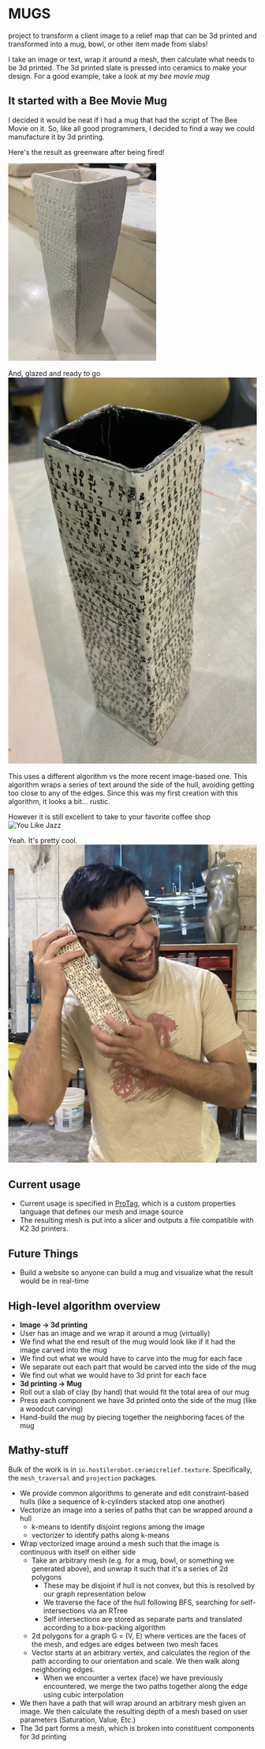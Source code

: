 # MUGS
project to transform a client image to a relief map that can be 3d printed and transformed into a mug, bowl, or other item made from slabs!

I take an image or text, wrap it around a mesh, then calculate what needs to be 3d printed. The 3d printed slate is pressed into ceramics to make your design. For a good example, take a look at my _bee movie mug_

## It started with a Bee Movie Mug

I decided it would be neat if I had a mug that had the script of The Bee Movie on it. So, like all good programmers, I decided to find a way we could manufacture it by 3d printing.

Here's the result as greenware after being fired!

![Greenware Bee Movie Mug](bee-movie-mug-greenware.jpg)

And, glazed and ready to go
![Barry B. Benson](bee-movie-mug-complete.jpg)

This uses a different algorithm vs the more recent image-based one. This algorithm wraps a series of text around the side of the hull, avoiding getting too close to any of the edges. 
Since this was my first creation with this algorithm, it looks a bit... rustic. 

However it is still excellent to take to your favorite coffee shop
![You Like Jazz](bee-movie-mug-coffee.jpg)

Yeah. It's pretty cool.
![According to all known laws of aviation, there is no way a bee should be able to fly.](bee-movie-mug-happy.jpg)

## Current usage
- Current usage is specified in [ProTag](https://github.com/kieda/protag), which is a custom properties language that defines our mesh and image source
- The resulting mesh is put into a slicer and outputs a file compatible with K2 3d printers.

## Future Things
- Build a website so anyone can build a mug and visualize what the result would be in real-time

## High-level algorithm overview
- **Image -> 3d printing**
- User has an image and we wrap it around a mug (virtually)
- We find what the end result of the mug would look like if it had the image carved into the mug
- We find out what we would have to carve into the mug for each face
- We separate out each part that would be carved into the side of the mug
- We find out what we would have to 3d print for each face
- **3d printing -> Mug**
- Roll out a slab of clay (by hand) that would fit the total area of our mug
- Press each component we have 3d printed onto the side of the mug (like a woodcut carving)
- Hand-build the mug by piecing together the neighboring faces of the mug

## Mathy-stuff
Bulk of the work is in `io.hostilerobot.ceramicrelief.texture`. Specifically, the `mesh_traversal` and `projection` packages.
- We provide common algorithms to generate and edit constraint-based hulls (like a sequence of k-cylinders stacked atop one another)
- Vectorize an image into a series of paths that can be wrapped around a hull
  - k-means to identify disjoint regions among the image
  - vectorizer to identify paths along k-means
- Wrap vectorized image around a mesh such that the image is continuous with itself on either side
  - Take an arbitrary mesh (e.g. for a mug, bowl, or something we generated above), and unwrap it such that it's a series of 2d polygons
    - These may be disjoint if hull is not convex, but this is resolved by our graph representation below
    - We traverse the face of the hull following BFS, searching for self-intersections via an RTree
    - Self intersections are stored as separate parts and translated according to a box-packing algorithm
  - 2d polygons for a graph G = (V, E) where vertices are the faces of the mesh, and edges are edges between two mesh faces
  - Vector starts at an arbitrary vertex, and calculates the region of the path according to our orientation and scale. We then walk along neighboring edges.
    - When we encounter a vertex (face) we have previously encountered, we merge the two paths together along the edge using cubic interpolation
- We then have a path that will wrap around an arbitrary mesh given an image. We then calculate the resulting depth of a mesh based on user parameters (Saturation, Value, Etc.)
- The 3d part forms a mesh, which is broken into constituent components for 3d printing
